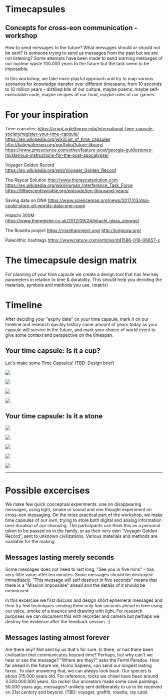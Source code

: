 # Timecapsules
## Concepts for cross-eon communication -workshop

How to send messages to the future? What messages should or should not be sent? Is someone trying to send us messages from the past but we are not listening? Some attempts have been made to send warning messages of our nuclear waste 100.000 years to the future but the task seem to be impossible.

In this workshop, we take more playful approach and try to map various scenarios for knowledge transfer over different timespans, from 10 seconds to 10 million years - distilled bits of our culture, maybe poems, maybe self-executable code, maybe recipies of our food, maybe rules of our games.


# For your inspiration

Time capsules:
https://crypt.oglethorpe.edu/international-time-capsule-society/register-your-time-capsule/
https://en.wikipedia.org/wiki/List_of_time_capsules
http://katiepaterson.org/portfolio/future-library/
https://www.zmescience.com/other/feature-post/georgia-guidestones-mysterious-instructions-for-the-post-apocalypse/

Voyager Golden Record
https://en.wikipedia.org/wiki/Voyager_Golden_Record

The Raycat Solution
http://www.theraycatsolution.com
https://en.wikipedia.org/wiki/Human_Interference_Task_Force
https://99percentinvisible.org/episode/ten-thousand-years/

Saving data on DNA
https://www.sciencemag.org/news/2017/03/dna-could-store-all-worlds-data-one-room

Hitatchi 300M
https://www.theregister.co.uk/2012/09/24/hitachi_glass_storage/

The Rosetta project
https://rosettaproject.org/
http://longnow.org/



Paleolithic hashtags
https://www.nature.com/articles/d41586-018-06657-x


# The timecapsule design matrix

For planning of your time capsule we create a design tool that has few key parameters in relation to time & durability. This should help you deciding the materials, symbols and methods you use.
(matrix)

# Timeline

After deciding your "expiry date" on your time capsule, mark it on our timeline and research quickly history same amount of years today as your capsule will survive in the future, and mark your choice of world event to give some context and perspective on the timespan.

## Your time capsule: Is it a cup?

Let's make some Time Capsules! (TBD: Design brief)

![](https://github.com/kimitobo/Timecapsules/blob/master/pics/20181009_013451.jpg?raw=true)

![](https://github.com/kimitobo/Timecapsules/blob/master/pics/20181008_231030.jpg?raw=true)

![](https://github.com/kimitobo/Timecapsules/blob/master/pics/20181008_235518.jpg?raw=true)

![](https://github.com/kimitobo/Timecapsules/blob/master/pics/20181008_235543.jpg?raw=true)

## Your time capsule: Is it a stone

![](https://github.com/kimitobo/Timecapsules/blob/master/pics/20181004_163023.jpg?raw=true)

![](https://github.com/kimitobo/Timecapsules/blob/master/pics/20181004_165615.jpg?raw=true)

![](https://github.com/kimitobo/Timecapsules/blob/master/pics/20181004_172148.jpg?raw=true)

![](https://github.com/kimitobo/Timecapsules/blob/master/pics/20181004_175115.jpg?raw=true)

![](https://github.com/kimitobo/Timecapsules/blob/master/pics/20181005_155816.jpg?raw=true)


-----


# Possible excercises

We make few quick conceptual experiments: one on disappearing messages, using light, smoke or sound and one thought experiment on cross-eon messaging. On the more practical part of the workshop, we make time capsules of our own, trying to store both digital and analog information over duration of our choosing. The participants can think this as a personal token to be passed on in the family, or as their very own “Voyager Golden Record”, sent to unknown civilizations. Various materials and methods are available for the making.

## Messages lasting merely seconds

Some messages does not need to last long, "See you in five mins" - has very little value after ten minutes. Some messages should be destroyed immediately. "This message will self destruct in five seconds" means that there is a "Mission Impossible" ahead and the details of it should be memorised. 

In this excercise we first discuss and design short ephemeral messages and then try few techniques sending them only few seconds ahead in time using our voice, smoke of a insence and drawing with light.  For research purposes we can document this with recorder and camera but perhaps we destroy the evidence after the feedback session. :)

## Messages lasting almost forever

Are there any? Not sent by us that's for sure. Is there, or has there been civilisation that communicates beyond time? Perhaps, but why can't we hear or see the message? "Where are they?" asks the Fermi Paradox. How far ahead in the future we, Homo Sapiens, can send our longest lasting faxes. To start answerng that, we can always look back. Our species is about 315.000 years old. For reference, rocks we chisel have been around 3.500.000.000 years. Go rocks! Our ancestors made some cave paintings 50.000 years ago, messages? unlikely sent deliberately to us to be received on 21st centory and beyond.
(TBD: voyager, graffiti, rosetta, ray cats)
